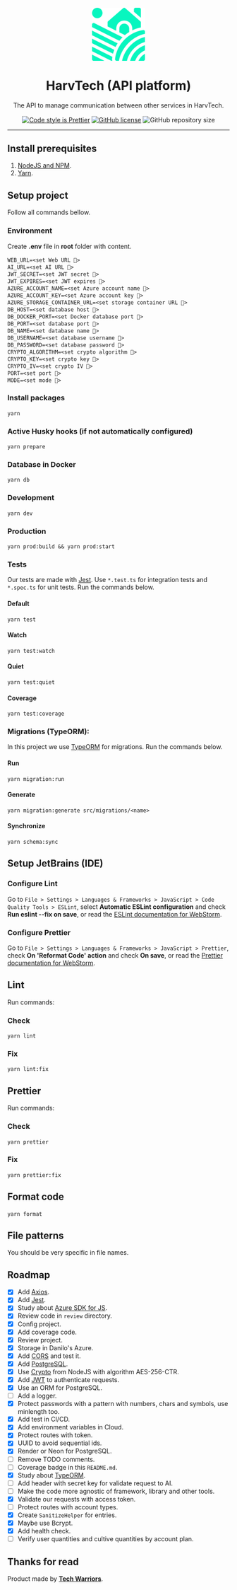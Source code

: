 <p align="center">
    <img align="center" src="./assets/logo.svg" width="120px" alt="HarvTech logo" />
    <br>
    <h1 align="center">HarvTech (API platform)</h1>
    <p align="center">The API to manage communication between other services in HarvTech.</p>
    <p align="center">
        <a href="https://github.com/prettier/prettier"><img align="center" src="https://img.shields.io/badge/code_style-prettier-ff69b4.svg" alt="Code style is Prettier" /></a>
        <a href="https://github.com/tech-warriors-corporation/harvtech-platform-api/blob/main/LICENSE"><img align="center" src="https://img.shields.io/github/license/tech-warriors-corporation/harvtech-platform-api" alt="GitHub license" /></a>
        <img align="center" src="https://img.shields.io/github/repo-size/tech-warriors-corporation/harvtech-platform-api" alt="GitHub repository size" />
    </p>
</p>

<hr>

## Install prerequisites
1. [NodeJS and NPM](https://nodejs.org/en/download).
2. [Yarn](https://classic.yarnpkg.com/lang/en/docs/install).

## Setup project
Follow all commands bellow.

### Environment
Create **.env** file in **root** folder with content.
```
WEB_URL=<set Web URL 🔑>
AI_URL=<set AI URL 🔑>
JWT_SECRET=<set JWT secret 🔑>
JWT_EXPIRES=<set JWT expires 🔑>
AZURE_ACCOUNT_NAME=<set Azure account name 🔑>
AZURE_ACCOUNT_KEY=<set Azure account key 🔑>
AZURE_STORAGE_CONTAINER_URL=<set storage container URL 🔑>
DB_HOST=<set database host 🔑>
DB_DOCKER_PORT=<set Docker database port 🔑>
DB_PORT=<set database port 🔑>
DB_NAME=<set database name 🔑>
DB_USERNAME=<set database username 🔑>
DB_PASSWORD=<set database password 🔑>
CRYPTO_ALGORITHM=<set crypto algorithm 🔑>
CRYPTO_KEY=<set crypto key 🔑>
CRYPTO_IV=<set crypto IV 🔑>
PORT=<set port 🔑>
MODE=<set mode 🔑>
```

### Install packages
```
yarn
```

### Active Husky hooks (if not automatically configured)
```
yarn prepare
```

### Database in Docker
```
yarn db
```

### Development
```
yarn dev
```

### Production
```
yarn prod:build && yarn prod:start
```

### Tests
Our tests are made with [Jest](https://jestjs.io). Use `*.test.ts` for integration tests and `*.spec.ts` for unit tests. Run the commands below.

#### Default
``` 
yarn test 
```

#### Watch
``` 
yarn test:watch
```

#### Quiet
``` 
yarn test:quiet
```

#### Coverage
``` 
yarn test:coverage
```

### Migrations (TypeORM):
In this project we use [TypeORM](https://typeorm.io) for migrations. Run the commands below.

#### Run
```
yarn migration:run
```

#### Generate
```
yarn migration:generate src/migrations/<name>
```

#### Synchronize
```
yarn schema:sync
```

## Setup JetBrains (IDE)

### Configure Lint
Go to `File > Settings > Languages & Frameworks > JavaScript > Code Quality Tools > ESLint`, select **Automatic ESLint configuration** and check **Run eslint --fix on save**, or read the [ESLint documentation for WebStorm](https://www.jetbrains.com/help/webstorm/eslint.html).

### Configure Prettier
Go to `File > Settings > Languages & Frameworks > JavaScript > Prettier`, check **On 'Reformat Code' action** and check **On save**, or read the [Prettier documentation for WebStorm](https://www.jetbrains.com/help/webstorm/prettier.html).

## Lint
Run commands:

### Check
```
yarn lint
```

### Fix
```
yarn lint:fix
```

## Prettier
Run commands:

### Check
```
yarn prettier
```

### Fix
```
yarn prettier:fix
```

## Format code
```
yarn format
```

## File patterns
You should be very specific in file names.

## Roadmap
- [X] Add [Axios](https://axios-http.com).
- [X] Add [Jest](https://jestjs.io).
- [X] Study about [Azure SDK for JS](https://github.com/Azure/azure-sdk-for-js/tree/main/sdk/storage/storage-blob/samples/v12/typescript).
- [X] Review code in `review` directory.
- [X] Config project.
- [X] Add coverage code.
- [X] Review project.
- [X] Storage in Danilo's Azure.
- [X] Add [CORS](https://developer.mozilla.org/en-US/docs/Web/HTTP/CORS) and test it.
- [X] Add [PostgreSQL](https://www.postgresql.org).
- [X] Use [Crypto](https://www.w3schools.com/nodejs/ref_crypto.asp) from NodeJS with algorithm AES-256-CTR.
- [X] Add [JWT](https://jwt.io) to authenticate requests.
- [X] Use an ORM for PostgreSQL.
- [ ] Add a logger.
- [X] Protect passwords with a pattern with numbers, chars and symbols, use minlength too.
- [X] Add test in CI/CD.
- [X] Add environment variables in Cloud.
- [X] Protect routes with token.
- [X] UUID to avoid sequential ids.
- [X] Render or Neon for PostgreSQL.
- [ ] Remove TODO comments.
- [ ] Coverage badge in this `README.md`.
- [X] Study about [TypeORM](https://typeorm.io).
- [ ] Add header with secret key for validate request to AI.
- [ ] Make the code more agnostic of framework, library and other tools.
- [X] Validate our requests with access token.
- [ ] Protect routes with account types.
- [X] Create `SanitizeHelper` for entries.
- [X] Maybe use Bcrypt.
- [X] Add health check.
- [ ] Verify user quantities and cultive quantities by account plan.

## Thanks for read
Product made by **[Tech Warriors](https://github.com/tech-warriors-corporation)**.

